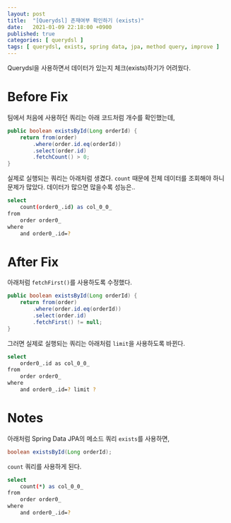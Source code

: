 ```yaml
---
layout: post
title:  "[Querydsl] 존재여부 확인하기 (exists)"
date:   2021-01-09 22:18:00 +0900
published: true
categories: [ querydsl ]
tags: [ querydsl, exists, spring data, jpa, method query, improve ]
---
```


Querydsl을 사용하면서 데이터가 있는지 체크(exists)하기가 어려웠다.


# Before Fix

팀에서 처음에 사용하던 쿼리는 아래 코드처럼 개수를 확인했는데,

```java
public boolean existsById(Long orderId) {
    return from(order)
        .where(order.id.eq(orderId))
        .select(order.id)
        .fetchCount() > 0;
}
```

실제로 실행되는 쿼리는 아래처럼 생겼다. `count` 때문에 전체 데이터를 조회해야 하니 문제가 많았다. 데이터가 많으면 많을수록 성능은..

```bash
select
    count(order0_.id) as col_0_0_
from
    order order0_
where
    and order0_.id=?
```


# After Fix

아래처럼 `fetchFirst()`를 사용하도록 수정했다.

```java
public boolean existsById(Long orderId) {
    return from(order)
        .where(order.id.eq(orderId))
        .select(order.id)
        .fetchFirst() != null;
}
```

그러면 실제로 실행되는 쿼리는 아래처럼 `limit`을 사용하도록 바뀐다.

```bash
select
    order0_.id as col_0_0_
from
    order order0_
where
    and order0_.id=? limit ?
```


# Notes

아래처럼 Spring Data JPA의 메소드 쿼리 `exists`를 사용하면,

```java
boolean existsById(Long orderId);
```

`count` 쿼리를 사용하게 된다.

```bash
select
    count(*) as col_0_0_
from
    order order0_
where
    and order0_.id=?
```
